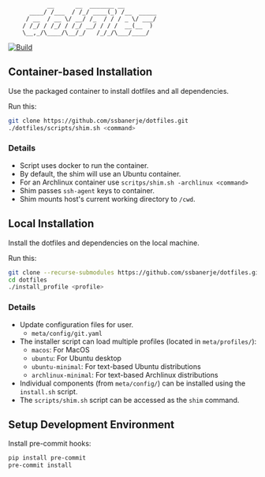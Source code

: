                __      __  _______ __
          ____/ /___  / /_/ ____(_) /__  _____
         / __  / __ \/ __/ /_  / / / _ \/ ___/
        / /_/ / /_/ / /_/ __/ / / /  __(__  )
        \__,_/\____/\__/_/   /_/_/\___/____/

[![Build](https://github.com/ssbanerje/dotfiles/actions/workflows/build.yml/badge.svg?branch=master)](https://github.com/ssbanerje/dotfiles/actions/workflows/build.yml)

## Container-based Installation
Use the packaged container to install dotfiles and all dependencies.

Run this:
```bash
git clone https://github.com/ssbanerje/dotfiles.git
./dotfiles/scripts/shim.sh <command>
```

### Details
- Script uses docker to run the container.
- By default, the shim will use an Ubuntu container.
- For an Archlinux container use `scritps/shim.sh -archlinux <command>`
- Shim passes `ssh-agent` keys to container.
- Shim mounts host's current working directory to `/cwd`.


## Local Installation
Install the dotfiles and dependencies on the local machine.

Run this:
```bash
git clone --recurse-submodules https://github.com/ssbanerje/dotfiles.git
cd dotfiles
./install_profile <profile>
```

### Details
- Update configuration files for user.
  - `meta/config/git.yaml`
- The installer script can load multiple profiles (located in `meta/profiles/`):
  - `macos`: For MacOS
  - `ubuntu`: For Ubuntu desktop
  - `ubuntu-minimal`: For text-based Ubuntu distributions
  - `archlinux-minimal`: For text-based Archlinux distributions
- Individual components (from `meta/config/`) can be installed using the `install.sh` script.
- The `scripts/shim.sh` script can be accessed as the `shim` command.


## Setup Development Environment

Install pre-commit hooks:
```bash
pip install pre-commit
pre-commit install
```
